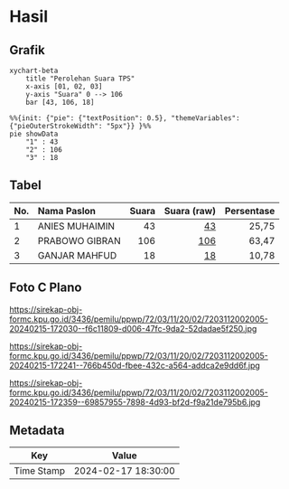 # Hasil

## Grafik

```mermaid
xychart-beta
    title "Perolehan Suara TPS"
    x-axis [01, 02, 03]
    y-axis "Suara" 0 --> 106
    bar [43, 106, 18]
```

```mermaid
%%{init: {"pie": {"textPosition": 0.5}, "themeVariables": {"pieOuterStrokeWidth": "5px"}} }%%
pie showData
    "1" : 43
    "2" : 106
    "3" : 18
```

## Tabel

| No. | Nama Paslon    | Suara | Suara (raw) | Persentase |
|:--- |:-------------- | -----:| -----------:| ----------:|
| 1   | ANIES MUHAIMIN | 43    | [43][p-1]   | 25,75      |
| 2   | PRABOWO GIBRAN | 106   | [106][p-2]  | 63,47      |
| 3   | GANJAR MAHFUD  | 18    | [18][p-3]   | 10,78      |


[p-1]: https://github.com/gigit-pemilu/pemilu-2024-72-sulawesi-tengah/blob/main/pilpres/hitung-suara/sub/72-sulawesi-tengah/sub/03-donggala/sub/11-sirenja/sub/2002-tondo/sub/005-tps/sub/paslon-1.txt
[p-2]: https://github.com/gigit-pemilu/pemilu-2024-72-sulawesi-tengah/blob/main/pilpres/hitung-suara/sub/72-sulawesi-tengah/sub/03-donggala/sub/11-sirenja/sub/2002-tondo/sub/005-tps/sub/paslon-2.txt
[p-3]: https://github.com/gigit-pemilu/pemilu-2024-72-sulawesi-tengah/blob/main/pilpres/hitung-suara/sub/72-sulawesi-tengah/sub/03-donggala/sub/11-sirenja/sub/2002-tondo/sub/005-tps/sub/paslon-3.txt

## Foto C Plano

https://sirekap-obj-formc.kpu.go.id/3436/pemilu/ppwp/72/03/11/20/02/7203112002005-20240215-172030--f6c11809-d006-47fc-9da2-52dadae5f250.jpg

https://sirekap-obj-formc.kpu.go.id/3436/pemilu/ppwp/72/03/11/20/02/7203112002005-20240215-172241--766b450d-fbee-432c-a564-addca2e9dd6f.jpg

https://sirekap-obj-formc.kpu.go.id/3436/pemilu/ppwp/72/03/11/20/02/7203112002005-20240215-172359--69857955-7898-4d93-bf2d-f9a21de795b6.jpg


## Metadata

| Key        | Value               |
| ---------- | ------------------- |
| Time Stamp | 2024-02-17 18:30:00 |



